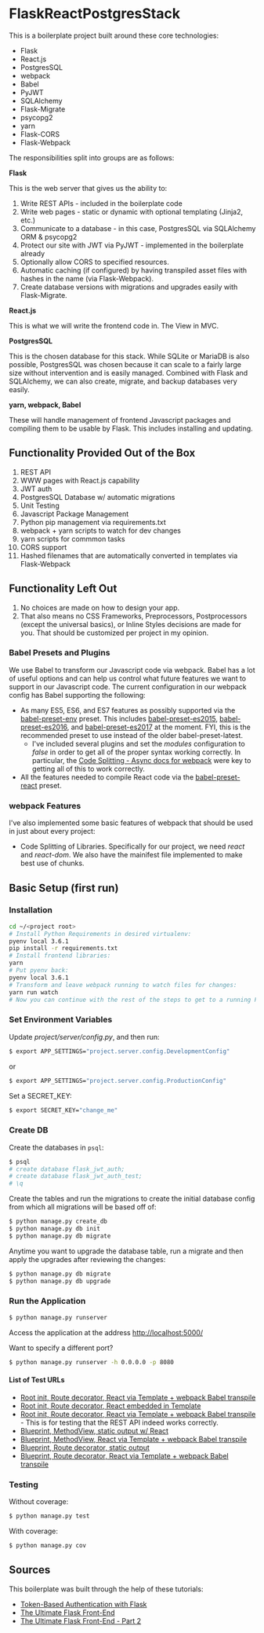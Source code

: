# FlaskReactPostgresStack

This is a boilerplate project built around these core technologies:

* Flask
* React.js
* PostgresSQL
* webpack
* Babel
* PyJWT
* SQLAlchemy
* Flask-Migrate
* psycopg2
* yarn
* Flask-CORS
* Flask-Webpack

The responsibilities split into groups are as follows:

**Flask**

This is the web server that gives us the ability to:

1. Write REST APIs - included in the boilerplate code
2. Write web pages - static or dynamic with optional templating (Jinja2, etc.)
3. Communicate to a database - in this case, PostgresSQL via SQLAlchemy ORM & psycopg2
4. Protect our site with JWT via PyJWT - implemented in the boilerplate already
5. Optionally allow CORS to specified resources.
6. Automatic caching (if configured) by having transpiled asset files with hashes in the name (via Flask-Webpack).
7. Create database versions with migrations and upgrades easily with Flask-Migrate.

**React.js**

This is what we will write the frontend code in. The View in MVC.

**PostgresSQL**

This is the chosen database for this stack. While SQLite or MariaDB is also possible, PostgresSQL was chosen because it can scale to a fairly large size without intervention and is easily managed. Combined with Flask and SQLAlchemy, we can also create, migrate, and backup databases very easily.

**yarn, webpack, Babel**

These will handle management of frontend Javascript packages and compiling them to be usable by Flask. This includes installing and updating.

## Functionality Provided Out of the Box

1. REST API
2. WWW pages with React.js capability
3. JWT auth
4. PostgresSQL Database w/ automatic migrations
5. Unit Testing
6. Javascript Package Management
7. Python pip management via requirements.txt
8. webpack + yarn scripts to watch for dev changes
9. yarn scripts for commmon tasks
10. CORS support
11. Hashed filenames that are automatically converted in templates via Flask-Webpack

## Functionality Left Out

1. No choices are made on how to design your app.
2. That also means no CSS Frameworks, Preprocessors, Postprocessors (except the universal basics), or Inline Styles decisions are made for you. That should be customized per project in my opinion.

### Babel Presets and Plugins

We use Babel to transform our Javascript code via webpack. Babel has a lot of useful options and can help us control what future features we want to support in our Javascript code. The current configuration in our webpack config has Babel supporting the following:

* As many ES5, ES6, and ES7 features as possibly supported via the [babel-preset-env](https://babeljs.io/docs/plugins/preset-env/) preset. This includes [babel-preset-es2015](https://babeljs.io/docs/plugins/preset-es2015/), [babel-preset-es2016](https://babeljs.io/docs/plugins/preset-es2016/), and [babel-preset-es2017](https://babeljs.io/docs/plugins/preset-es2017/) at the moment. FYI, this is the recommended preset to use instead of the older babel-preset-latest.
    * I've included several plugins and set the _modules_ configuration to _false_ in order to get all of the proper syntax working correctly. In particular, the [Code Splitting - Async docs for webpack](https://webpack.js.org/guides/code-splitting-async/) were key to getting all of this to work correctly.
* All the features needed to compile React code via the [babel-preset-react](https://babeljs.io/docs/plugins/preset-react/) preset.

### webpack Features

I've also implemented some basic features of webpack that should be used in just about every project:

* Code Splitting of Libraries. Specifically for our project, we need _react_ and _react-dom_. We also have the mainifest file implemented to make best use of chunks.

## Basic Setup (first run)

### Installation

```sh
cd ~/<project root>
# Install Python Requirements in desired virtualenv:
pyenv local 3.6.1
pip install -r requirements.txt
# Install frontend libraries:
yarn
# Put pyenv back:
pyenv local 3.6.1
# Transform and leave webpack running to watch files for changes:
yarn run watch
# Now you can continue with the rest of the steps to get to a running Flask server.
```

### Set Environment Variables

Update *project/server/config.py*, and then run:

```sh
$ export APP_SETTINGS="project.server.config.DevelopmentConfig"
```

or

```sh
$ export APP_SETTINGS="project.server.config.ProductionConfig"
```

Set a SECRET_KEY:

```sh
$ export SECRET_KEY="change_me"
```

### Create DB

Create the databases in `psql`:

```sh
$ psql
# create database flask_jwt_auth;
# create database flask_jwt_auth_test;
# \q
```

Create the tables and run the migrations to create the initial database config from which all migrations will be based off of:

```sh
$ python manage.py create_db
$ python manage.py db init
$ python manage.py db migrate
```

Anytime you want to upgrade the database table, run a migrate and then apply the upgrades after reviewing the changes:
```sh
$ python manage.py db migrate
$ python manage.py db upgrade
```

### Run the Application

```sh
$ python manage.py runserver
```

Access the application at the address [http://localhost:5000/](http://localhost:5000/)

Want to specify a different port?

```sh
$ python manage.py runserver -h 0.0.0.0 -p 8080
```

#### List of Test URLs

* [Root init, Route decorator, React via Template + webpack Babel transpile](http://localhost:5000/index)
* [Root init, Route decorator, React embedded in Template](http://localhost:5000/hello)
* [Root init, Route decorator, React via Template + webpack Babel transpile](http://localhost:5000/api) - This is for testing that the REST API indeed works correctly.
* [Blueprint, MethodView, static output w/ React](http://localhost:5000/methodview/static)
* [Blueprint, MethodView, React via Template + webpack Babel transpile](http://localhost:5000/methodview/template)
* [Blueprint, Route decorator, static output](http://localhost:5000/route)
* [Blueprint, Route decorator, React via Template + webpack Babel transpile](http://localhost:5000/route/index)

### Testing

Without coverage:

```sh
$ python manage.py test
```

With coverage:

```sh
$ python manage.py cov
```

## Sources

This boilerplate was built through the help of these tutorials:

* [Token-Based Authentication with Flask](https://realpython.com/blog/python/token-based-authentication-with-flask/)
* [The Ultimate Flask Front-End](https://realpython.com/blog/python/the-ultimate-flask-front-end/)
* [The Ultimate Flask Front-End - Part 2](https://realpython.com/blog/python/the-ultimate-flask-front-end-part-2/)
